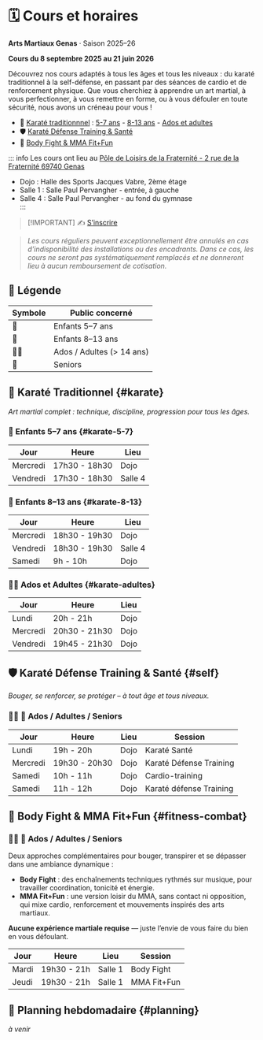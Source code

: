 # 🗓️ Cours et horaires
**Arts Martiaux Genas** · Saison 2025–26

**Cours du 8 septembre 2025 au 21 juin 2026**

Découvrez nos cours adaptés à tous les âges et tous les niveaux : du karaté traditionnel à la self-défense, en passant par des séances de cardio et de renforcement physique. Que vous cherchiez à apprendre un art martial, à vous perfectionner, à vous remettre en forme, ou à vous défouler en toute sécurité, nous avons un créneau pour vous !

- 🥋 [Karaté traditionnnel](#karate) : [5-7 ans](#karate-5-7) - [8-13 ans](#karate-8-13) - [Ados et adultes](#karate-adultes)
- 🛡️ [Karaté Défense Training & Santé](#self)
- 💪 [Body Fight & MMA Fit+Fun](#fitness-combat)

::: info Les cours ont lieu au [Pôle de Loisirs de la Fraternité - 2 rue de la Fraternité 69740 Genas](https://maps.app.goo.gl/rW2HG1AiGbyPNULA9)
- Dojo : Halle des Sports Jacques Vabre, 2ème étage  
- Salle 1 : Salle Paul Pervangher - entrée, à gauche  
- Salle 4 : Salle Paul Pervangher - au fond du gymnase  
:::

> [!IMPORTANT] ✍️ <a href="/inscription">S’inscrire</a>

> _Les cours réguliers peuvent exceptionnellement être annulés en cas d’indisponibilité des installations ou des encadrants. Dans ce cas, les cours ne seront pas systématiquement remplacés et ne donneront lieu à aucun remboursement de cotisation._

## 🔎 Légende

| Symbole | Public concerné           |
|---------|---------------------------|
| 👶      | Enfants 5–7 ans           |
| 🧒      | Enfants 8–13 ans          |
| 🧑‍🦱      | Ados / Adultes (> 14 ans) |
| 👴      | Seniors                   |

## 🥋 Karaté Traditionnel {#karate}

*Art martial complet : technique, discipline, progression pour tous les âges.*

### 👶 Enfants 5–7 ans {#karate-5-7}

| Jour       | Heure         | Lieu    |
|------------|---------------|---------|
| Mercredi   | 17h30 - 18h30 | Dojo    |
| Vendredi   | 17h30 - 18h30 | Salle 4 |

### 🧒 Enfants 8–13 ans {#karate-8-13}

| Jour       | Heure         | Lieu    |
|------------|---------------|---------|
| Mercredi   | 18h30 - 19h30 | Dojo    |
| Vendredi   | 18h30 - 19h30 | Salle 4 |
| Samedi     | 9h - 10h      | Dojo    |

### 🧑‍🦱 Ados et Adultes {#karate-adultes}

| Jour       | Heure         | Lieu    |
|------------|---------------|---------|
| Lundi      | 20h - 21h     | Dojo    |
| Mercredi   | 20h30 - 21h30 | Dojo    |
| Vendredi   | 19h45 - 21h30 | Dojo    |

## 🛡️ Karaté Défense Training & Santé {#self}

*Bouger, se renforcer, se protéger – à tout âge et tous niveaux.*

### 🧑‍🦱 👴 Ados / Adultes / Seniors

| Jour       | Heure         | Lieu    | Session                 |
|------------|---------------|---------|-------------------------|
| Lundi      | 19h - 20h     | Dojo    | Karaté Santé            |
| Mercredi   | 19h30 - 20h30 | Dojo    | Karaté Défense Training |
| Samedi     | 10h - 11h     | Dojo    | Cardio-training         |
| Samedi     | 11h - 12h     | Dojo    | Karaté défense Training |

## 💪 Body Fight & MMA Fit+Fun {#fitness-combat}

### 🧑‍🦱 👴 Ados / Adultes / Seniors

Deux approches complémentaires pour bouger, transpirer et se dépasser dans une ambiance dynamique :

- **Body Fight** : des enchaînements techniques rythmés sur musique, pour travailler coordination, tonicité et énergie.
- **MMA Fit+Fun** : une version loisir du MMA, sans contact ni opposition, qui mixe cardio, renforcement et mouvements inspirés des arts martiaux.

**Aucune expérience martiale requise** — juste l’envie de vous faire du bien en vous défoulant. 

| Jour       | Heure         | Lieu    | Session              |
|------------|---------------|---------|----------------------|
| Mardi      | 19h30 - 21h   | Salle 1 | Body Fight           |
| Jeudi      | 19h30 - 21h   | Salle 1 | MMA Fit+Fun          |

## 📅 Planning hebdomadaire {#planning}

_à venir_